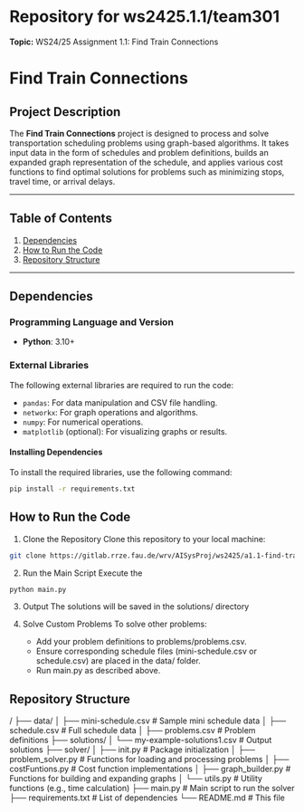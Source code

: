 # Repository for ws2425.1.1/team301

**Topic:** WS24/25 Assignment 1.1: Find Train Connections

# Find Train Connections

## Project Description

The **Find Train Connections** project is designed to process and solve transportation scheduling problems using graph-based algorithms. It takes input data in the form of schedules and problem definitions, builds an expanded graph representation of the schedule, and applies various cost functions to find optimal solutions for problems such as minimizing stops, travel time, or arrival delays.

---

## Table of Contents
1. [Dependencies](#dependencies)
2. [How to Run the Code](#how-to-run-the-code)
3. [Repository Structure](#repository-structure)

---

## Dependencies

### Programming Language and Version
- **Python**: 3.10+

### External Libraries
The following external libraries are required to run the code:

- `pandas`: For data manipulation and CSV file handling.
- `networkx`: For graph operations and algorithms.
- `numpy`: For numerical operations.
- `matplotlib` (optional): For visualizing graphs or results.

#### Installing Dependencies
To install the required libraries, use the following command:

```bash
pip install -r requirements.txt
```


## How to Run the Code

1.	Clone the Repository
Clone this repository to your local machine:
```bash
git clone https://gitlab.rrze.fau.de/wrv/AISysProj/ws2425/a1.1-find-train-connections/team301.git
```

2.	Run the Main Script
Execute the 
```bash
python main.py
```

3.	Output
The solutions will be saved in the solutions/ directory

4.	Solve Custom Problems
To solve other problems:
	-	Add your problem definitions to problems/problems.csv.
	-	Ensure corresponding schedule files (mini-schedule.csv or schedule.csv) are placed in the data/ folder.
	-	Run main.py as described above.


## Repository Structure
/
├── data/
│   ├── mini-schedule.csv        # Sample mini schedule data
│   ├── schedule.csv             # Full schedule data
│   ├── problems.csv             # Problem definitions
├── solutions/
│   └── my-example-solutions1.csv  # Output solutions
├── solver/
│   ├── init.py              # Package initialization
│   ├── problem_solver.py        # Functions for loading and processing problems
│   ├── costFuntions.py          # Cost function implementations
│   ├── graph_builder.py         # Functions for building and expanding graphs
│   └── utils.py                 # Utility functions (e.g., time calculation)
├── main.py                      # Main script to run the solver
├── requirements.txt             # List of dependencies
└── README.md                    # This file